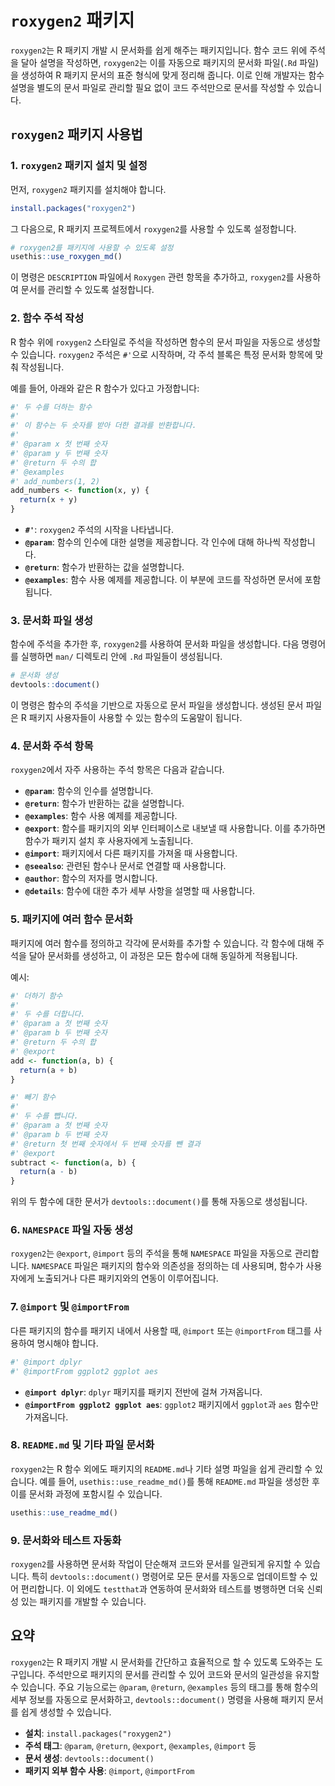 
# `roxygen2` 패키지

`roxygen2`는 R 패키지 개발 시 문서화를 쉽게 해주는 패키지입니다. 함수 코드 위에 주석을 달아 설명을 작성하면, `roxygen2`는 이를 자동으로 패키지의 문서화 파일(`.Rd` 파일)을 생성하여 R 패키지 문서의 표준 형식에 맞게 정리해 줍니다. 이로 인해 개발자는 함수 설명을 별도의 문서 파일로 관리할 필요 없이 코드 주석만으로 문서를 작성할 수 있습니다.

## `roxygen2` 패키지 사용법

### 1. `roxygen2` 패키지 설치 및 설정

먼저, `roxygen2` 패키지를 설치해야 합니다.

```r
install.packages("roxygen2")
```

그 다음으로, R 패키지 프로젝트에서 `roxygen2`를 사용할 수 있도록 설정합니다.

```r
# roxygen2를 패키지에 사용할 수 있도록 설정
usethis::use_roxygen_md()
```

이 명령은 `DESCRIPTION` 파일에서 `Roxygen` 관련 항목을 추가하고, `roxygen2`를 사용하여 문서를 관리할 수 있도록 설정합니다.

### 2. 함수 주석 작성

R 함수 위에 `roxygen2` 스타일로 주석을 작성하면 함수의 문서 파일을 자동으로 생성할 수 있습니다. `roxygen2` 주석은 `#'`으로 시작하며, 각 주석 블록은 특정 문서화 항목에 맞춰 작성됩니다.

예를 들어, 아래와 같은 R 함수가 있다고 가정합니다:

```r
#' 두 수를 더하는 함수
#'
#' 이 함수는 두 숫자를 받아 더한 결과를 반환합니다.
#'
#' @param x 첫 번째 숫자
#' @param y 두 번째 숫자
#' @return 두 수의 합
#' @examples
#' add_numbers(1, 2)
add_numbers <- function(x, y) {
  return(x + y)
}
```

- **`#'`**: `roxygen2` 주석의 시작을 나타냅니다.
- **`@param`**: 함수의 인수에 대한 설명을 제공합니다. 각 인수에 대해 하나씩 작성합니다.
- **`@return`**: 함수가 반환하는 값을 설명합니다.
- **`@examples`**: 함수 사용 예제를 제공합니다. 이 부분에 코드를 작성하면 문서에 포함됩니다.

### 3. 문서화 파일 생성

함수에 주석을 추가한 후, `roxygen2`를 사용하여 문서화 파일을 생성합니다. 다음 명령어를 실행하면 `man/` 디렉토리 안에 `.Rd` 파일들이 생성됩니다.

```r
# 문서화 생성
devtools::document()
```

이 명령은 함수의 주석을 기반으로 자동으로 문서 파일을 생성합니다. 생성된 문서 파일은 R 패키지 사용자들이 사용할 수 있는 함수의 도움말이 됩니다.

### 4. 문서화 주석 항목

`roxygen2`에서 자주 사용하는 주석 항목은 다음과 같습니다.

- **`@param`**: 함수의 인수를 설명합니다.
- **`@return`**: 함수가 반환하는 값을 설명합니다.
- **`@examples`**: 함수 사용 예제를 제공합니다.
- **`@export`**: 함수를 패키지의 외부 인터페이스로 내보낼 때 사용합니다. 이를 추가하면 함수가 패키지 설치 후 사용자에게 노출됩니다.
- **`@import`**: 패키지에서 다른 패키지를 가져올 때 사용합니다.
- **`@seealso`**: 관련된 함수나 문서로 연결할 때 사용합니다.
- **`@author`**: 함수의 저자를 명시합니다.
- **`@details`**: 함수에 대한 추가 세부 사항을 설명할 때 사용합니다.

### 5. 패키지에 여러 함수 문서화

패키지에 여러 함수를 정의하고 각각에 문서화를 추가할 수 있습니다. 각 함수에 대해 주석을 달아 문서화를 생성하고, 이 과정은 모든 함수에 대해 동일하게 적용됩니다.

예시:

```r
#' 더하기 함수
#'
#' 두 수를 더합니다.
#' @param a 첫 번째 숫자
#' @param b 두 번째 숫자
#' @return 두 수의 합
#' @export
add <- function(a, b) {
  return(a + b)
}

#' 빼기 함수
#'
#' 두 수를 뺍니다.
#' @param a 첫 번째 숫자
#' @param b 두 번째 숫자
#' @return 첫 번째 숫자에서 두 번째 숫자를 뺀 결과
#' @export
subtract <- function(a, b) {
  return(a - b)
}
```

위의 두 함수에 대한 문서가 `devtools::document()`를 통해 자동으로 생성됩니다.

### 6. `NAMESPACE` 파일 자동 생성

`roxygen2`는 `@export`, `@import` 등의 주석을 통해 `NAMESPACE` 파일을 자동으로 관리합니다. `NAMESPACE` 파일은 패키지의 함수와 의존성을 정의하는 데 사용되며, 함수가 사용자에게 노출되거나 다른 패키지와의 연동이 이루어집니다.

### 7. `@import` 및 `@importFrom`

다른 패키지의 함수를 패키지 내에서 사용할 때, `@import` 또는 `@importFrom` 태그를 사용하여 명시해야 합니다.

```r
#' @import dplyr
#' @importFrom ggplot2 ggplot aes
```

- **`@import dplyr`**: `dplyr` 패키지를 패키지 전반에 걸쳐 가져옵니다.
- **`@importFrom ggplot2 ggplot aes`**: `ggplot2` 패키지에서 `ggplot`과 `aes` 함수만 가져옵니다.

### 8. `README.md` 및 기타 파일 문서화

`roxygen2`는 R 함수 외에도 패키지의 `README.md`나 기타 설명 파일을 쉽게 관리할 수 있습니다. 예를 들어, `usethis::use_readme_md()`를 통해 `README.md` 파일을 생성한 후 이를 문서화 과정에 포함시킬 수 있습니다.

```r
usethis::use_readme_md()
```

### 9. 문서화와 테스트 자동화

`roxygen2`를 사용하면 문서화 작업이 단순해져 코드와 문서를 일관되게 유지할 수 있습니다. 특히 `devtools::document()` 명령어로 모든 문서를 자동으로 업데이트할 수 있어 편리합니다. 이 외에도 `testthat`과 연동하여 문서화와 테스트를 병행하면 더욱 신뢰성 있는 패키지를 개발할 수 있습니다.

## 요약

`roxygen2`는 R 패키지 개발 시 문서화를 간단하고 효율적으로 할 수 있도록 도와주는 도구입니다. 주석만으로 패키지의 문서를 관리할 수 있어 코드와 문서의 일관성을 유지할 수 있습니다. 주요 기능으로는 `@param`, `@return`, `@examples` 등의 태그를 통해 함수의 세부 정보를 자동으로 문서화하고, `devtools::document()` 명령을 사용해 패키지 문서를 쉽게 생성할 수 있습니다.

- **설치**: `install.packages("roxygen2")`
- **주석 태그**: `@param`, `@return`, `@export`, `@examples`, `@import` 등
- **문서 생성**: `devtools::document()`
- **패키지 외부 함수 사용**: `@import`, `@importFrom`
